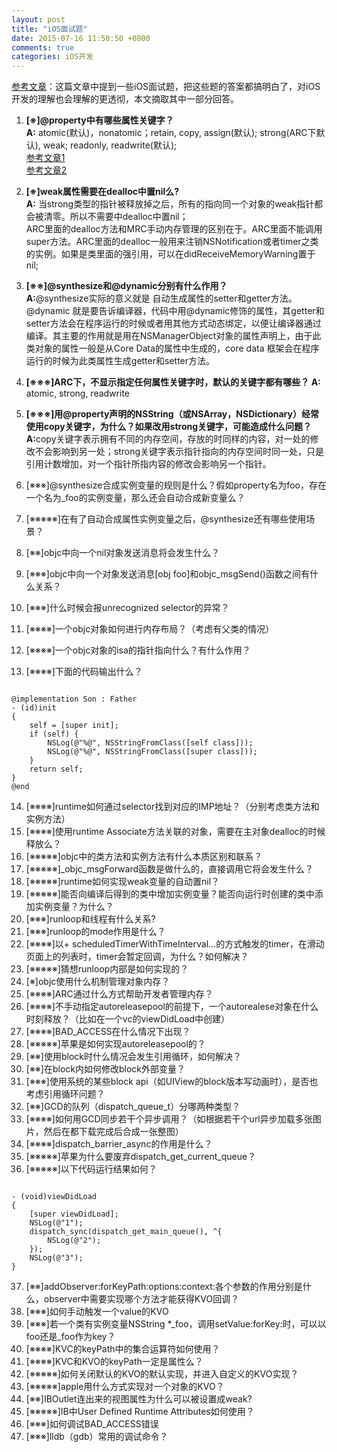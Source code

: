 ```yaml
---
layout: post
title: "iOS面试题"
date: 2015-07-16 11:50:50 +0800
comments: true
categories: iOS开发  
---  
```

[参考文章](http://mp.weixin.qq.com/s?__biz=MjM5NTIyNTUyMQ==&mid=208981739&idx=1&sn=c5001053ef521375a9ab553dbc6a8d47#rd)：这篇文章中提到一些iOS面试题，把这些题的答案都搞明白了，对iOS开发的理解也会理解的更透彻，本文摘取其中一部分回答。  

1. <b>[※]@property中有哪些属性关键字？  
	A:</b> atomic(默认)，nonatomic；retain, copy, assign(默认); strong(ARC下默认), weak; readonly, readwrite(默认);  
	[参考文章1](http://www.linuxidc.com/Linux/2014-03/97744.htm)  
	[参考文章2](http://blog.csdn.net/dqjyong/article/details/7668601)  
2. <b>[※]weak属性需要在dealloc中置nil么?  
	A:</b> 当strong类型的指针被释放掉之后，所有的指向同一个对象的weak指针都会被清零。所以不需要中dealloc中置nil；  
	ARC里面的dealloc方法和MRC手动内存管理的区别在于。ARC里面不能调用super方法。ARC里面的dealloc一般用来注销NSNotification或者timer之类的实例。如果是类里面的强引用，可以在didReceiveMemoryWarning置于nil;

3. <b>[※※]@synthesize和@dynamic分别有什么作用？  
	A:</b>@synthesize实际的意义就是 自动生成属性的setter和getter方法。  
	@dynamic 就是要告诉编译器，代码中用@dynamic修饰的属性，其getter和setter方法会在程序运行的时候或者用其他方式动态绑定，以便让编译器通过编译。其主要的作用就是用在NSManagerObject对象的属性声明上，由于此类对象的属性一般是从Core Data的属性中生成的，core data 框架会在程序运行的时候为此类属性生成getter和setter方法。

4. <b>[※※※]ARC下，不显示指定任何属性关键字时，默认的关键字都有哪些？
	A:</b> atomic, strong, readwrite

5. <b>[※※※]用@property声明的NSString（或NSArray，NSDictionary）经常使用copy关键字，为什么？如果改用strong关键字，可能造成什么问题？
	A:</b>copy关键字表示拥有不同的内存空间，存放的时同样的内容，对一处的修改不会影响到另一处；strong关键字表示指针指向的内存空间时同一处，只是引用计数增加，对一个指针所指内容的修改会影响另一个指针。

6. [※※※]@synthesize合成实例变量的规则是什么？假如property名为foo，存在一个名为_foo的实例变量，那么还会自动合成新变量么？
7. [※※※※※]在有了自动合成属性实例变量之后，@synthesize还有哪些使用场景？
8. [※※]objc中向一个nil对象发送消息将会发生什么？
9. [※※※]objc中向一个对象发送消息[obj foo]和objc_msgSend()函数之间有什么关系？
10. [※※※]什么时候会报unrecognized selector的异常？
11. [※※※※]一个objc对象如何进行内存布局？（考虑有父类的情况）
12. [※※※※]一个objc对象的isa的指针指向什么？有什么作用？
13. [※※※※]下面的代码输出什么？  
<pre><code>
@implementation Son : Father
- (id)init
{
    self = [super init];
    if (self) {
        NSLog(@"%@", NSStringFromClass([self class]));
        NSLog(@"%@", NSStringFromClass([super class]));
    }
    return self;
}
@end
</code></pre>
14. [※※※※]runtime如何通过selector找到对应的IMP地址？（分别考虑类方法和实例方法）
15. [※※※※]使用runtime Associate方法关联的对象，需要在主对象dealloc的时候释放么？
16. [※※※※※]objc中的类方法和实例方法有什么本质区别和联系？
17. [※※※※※]_objc_msgForward函数是做什么的，直接调用它将会发生什么？
18. [※※※※※]runtime如何实现weak变量的自动置nil？
19. [※※※※※]能否向编译后得到的类中增加实例变量？能否向运行时创建的类中添加实例变量？为什么？
20. [※※※]runloop和线程有什么关系?
21. [※※※]runloop的mode作用是什么？
22. [※※※※]以+ scheduledTimerWithTimeInterval...的方式触发的timer，在滑动页面上的列表时，timer会暂定回调，为什么？如何解决？
23. [※※※※※]猜想runloop内部是如何实现的？
24. [※]objc使用什么机制管理对象内存？
25. [※※※※]ARC通过什么方式帮助开发者管理内存？
26. [※※※※]不手动指定autoreleasepool的前提下，一个autorealese对象在什么时刻释放？（比如在一个vc的viewDidLoad中创建）
27. [※※※※]BAD_ACCESS在什么情况下出现？
28. [※※※※※]苹果是如何实现autoreleasepool的？
29. [※※]使用block时什么情况会发生引用循环，如何解决？
30. [※※]在block内如何修改block外部变量？
31. [※※※]使用系统的某些block api（如UIView的block版本写动画时），是否也考虑引用循环问题？
32. [※※]GCD的队列（dispatch_queue_t）分哪两种类型？
33. [※※※※]如何用GCD同步若干个异步调用？（如根据若干个url异步加载多张图片，然后在都下载完成后合成一张整图）
34. [※※※※]dispatch_barrier_async的作用是什么？
35. [※※※※※]苹果为什么要废弃dispatch_get_current_queue？
36. [※※※※※]以下代码运行结果如何？
<pre><code>
- (void)viewDidLoad
{
    [super viewDidLoad];
    NSLog(@"1");
    dispatch_sync(dispatch_get_main_queue(), ^{
        NSLog(@"2");
    });
    NSLog(@"3");
}
</code></pre>
37. [※※]addObserver:forKeyPath:options:context:各个参数的作用分别是什么，observer中需要实现哪个方法才能获得KVO回调？
38. [※※※]如何手动触发一个value的KVO
39. [※※※]若一个类有实例变量NSString *_foo，调用setValue:forKey:时，可以以foo还是_foo作为key？
40. [※※※※]KVC的keyPath中的集合运算符如何使用？
41. [※※※※]KVC和KVO的keyPath一定是属性么？
42. [※※※※※]如何关闭默认的KVO的默认实现，并进入自定义的KVO实现？
43. [※※※※※]apple用什么方式实现对一个对象的KVO？
44. [※※]IBOutlet连出来的视图属性为什么可以被设置成weak?
45. [※※※※※]IB中User Defined Runtime Attributes如何使用？
46. [※※※]如何调试BAD_ACCESS错误
47. [※※※]lldb（gdb）常用的调试命令？
